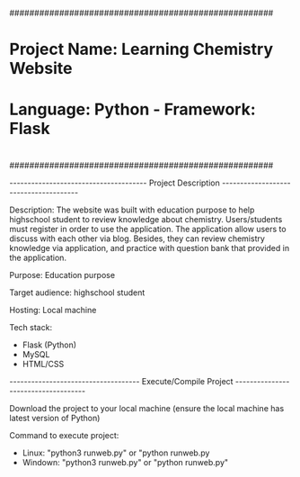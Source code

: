 #####################################################
#                                                   #
#    Project Name: Learning Chemistry Website       #
#    Language: Python - Framework: Flask            #
#                                                   #
#####################################################

-------------------------------------- Project Description --------------------------------------

Description:
  The website was built with education purpose to help highschool student to review knowledge about
  chemistry. Users/students must register in order to use the application. The application allow users
  to discuss with each other via blog. Besides, they can review chemistry knowledge via application, 
  and practice with question bank that provided in the application.

Purpose: Education purpose

Target audience: highschool student 

Hosting: Local machine

Tech stack:
  - Flask (Python)
  - MySQL
  - HTML/CSS

------------------------------------ Execute/Compile Project ------------------------------------

Download the project to your local machine
(ensure the local machine has latest version of Python)

Command to execute project:
  - Linux: "python3 runweb.py" or "python runweb.py
  - Windown: "python3 runweb.py" or "python runweb.py"




